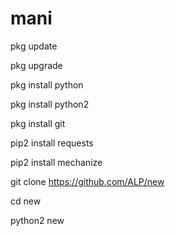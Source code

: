 # mani

pkg update

pkg upgrade

pkg install python

pkg install python2

pkg install git

pip2 install requests

pip2 install mechanize

git clone https://github.com/ALP/new

cd new

python2 new